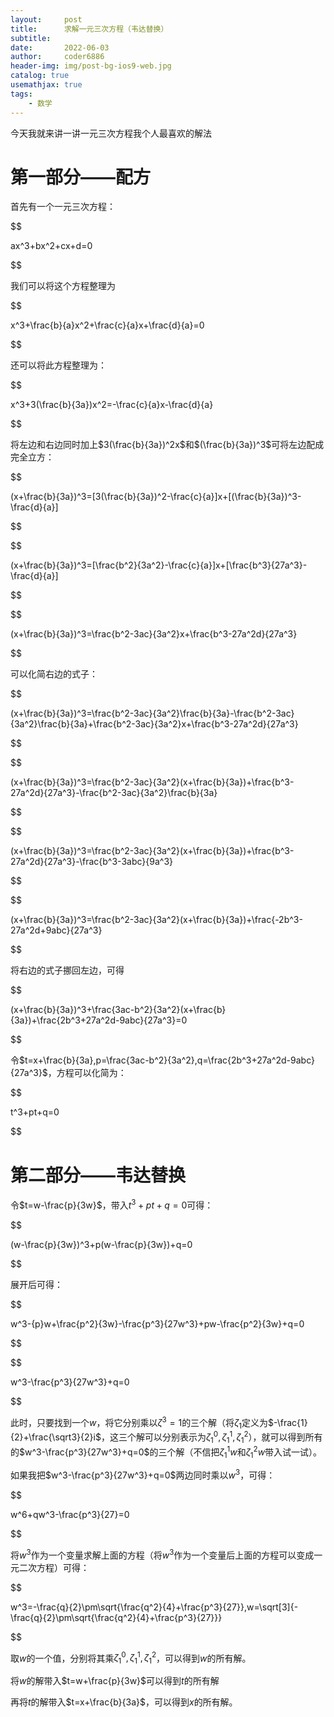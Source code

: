 ```yaml
---
layout:     post
title:      求解一元三次方程（韦达替换）
subtitle:   
date:       2022-06-03
author:     coder6886
header-img: img/post-bg-ios9-web.jpg
catalog: true
usemathjax: true
tags:
    - 数学
---
```

今天我就来讲一讲一元三次方程我个人最喜欢的解法

# 第一部分——配方

首先有一个一元三次方程：

$$

ax^3+bx^2+cx+d=0

$$

我们可以将这个方程整理为

$$

x^3+\frac{b}{a}x^2+\frac{c}{a}x+\frac{d}{a}=0

$$

还可以将此方程整理为：

$$

x^3+3(\frac{b}{3a})x^2=-\frac{c}{a}x-\frac{d}{a}

$$

将左边和右边同时加上$3(\frac{b}{3a})^2x$和$(\frac{b}{3a})^3$可将左边配成完全立方：

$$

(x+\frac{b}{3a})^3=[3(\frac{b}{3a})^2-\frac{c}{a}]x+[(\frac{b}{3a})^3-\frac{d}{a}]

$$

$$

(x+\frac{b}{3a})^3=[\frac{b^2}{3a^2}-\frac{c}{a}]x+[\frac{b^3}{27a^3}-\frac{d}{a}]

$$

$$

(x+\frac{b}{3a})^3=\frac{b^2-3ac}{3a^2}x+\frac{b^3-27a^2d}{27a^3}

$$

可以化简右边的式子：

$$

(x+\frac{b}{3a})^3=\frac{b^2-3ac}{3a^2}\frac{b}{3a}-\frac{b^2-3ac}{3a^2}\frac{b}{3a}+\frac{b^2-3ac}{3a^2}x+\frac{b^3-27a^2d}{27a^3}

$$

$$

(x+\frac{b}{3a})^3=\frac{b^2-3ac}{3a^2}(x+\frac{b}{3a})+\frac{b^3-27a^2d}{27a^3}-\frac{b^2-3ac}{3a^2}\frac{b}{3a}

$$

$$

(x+\frac{b}{3a})^3=\frac{b^2-3ac}{3a^2}(x+\frac{b}{3a})+\frac{b^3-27a^2d}{27a^3}-\frac{b^3-3abc}{9a^3}

$$

$$

(x+\frac{b}{3a})^3=\frac{b^2-3ac}{3a^2}(x+\frac{b}{3a})+\frac{-2b^3-27a^2d+9abc}{27a^3}

$$

将右边的式子挪回左边，可得

$$

(x+\frac{b}{3a})^3+\frac{3ac-b^2}{3a^2}(x+\frac{b}{3a})+\frac{2b^3+27a^2d-9abc}{27a^3}=0

$$

令$t=x+\frac{b}{3a},p=\frac{3ac-b^2}{3a^2},q=\frac{2b^3+27a^2d-9abc}{27a^3}$，方程可以化简为：

$$

t^3+pt+q=0

$$

# 第二部分——韦达替换

令$t=w-\frac{p}{3w}$，带入$t^3+pt+q=0$可得：

$$

(w-\frac{p}{3w})^3+p(w-\frac{p}{3w})+q=0

$$

展开后可得：

$$

w^3-{p}w+\frac{p^2}{3w}-\frac{p^3}{27w^3}+pw-\frac{p^2}{3w}+q=0

$$

$$

w^3-\frac{p^3}{27w^3}+q=0

$$

此时，只要找到一个$w$，将它分别乘以$\zeta^3=1$的三个解（将$\zeta_1$定义为$-\frac{1}{2}+\frac{\sqrt3}{2}i$，这三个解可以分别表示为$\zeta_1^0,\zeta_1^1,\zeta_1^2$），就可以得到所有的$w^3-\frac{p^3}{27w^3}+q=0$的三个解（不信把$\zeta_1^1w$和$\zeta_1^2w$带入试一试）。

如果我把$w^3-\frac{p^3}{27w^3}+q=0$两边同时乘以$w^3$，可得：

$$

w^6+qw^3-\frac{p^3}{27}=0

$$

将$w^3$作为一个变量求解上面的方程（将$w^3$作为一个变量后上面的方程可以变成一元二次方程）可得：

$$

w^3=-\frac{q}{2}\pm\sqrt{\frac{q^2}{4}+\frac{p^3}{27}},w=\sqrt[3]{-\frac{q}{2}\pm\sqrt{\frac{q^2}{4}+\frac{p^3}{27}}}

$$

取$w$的一个值，分别将其乘$\zeta_1^0,\zeta_1^1,\zeta_1^2$，可以得到$w$的所有解。

将$w$的解带入$t=w+\frac{p}{3w}$可以得到$t$的所有解

再将$t$的解带入$t=x+\frac{b}{3a}$，可以得到$x$的所有解。
